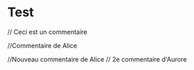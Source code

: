 # Test
// Ceci est un commentaire

//Commentaire de Alice 

//Nouveau commentaire de Alice
// 2e commentaire d'Aurore
